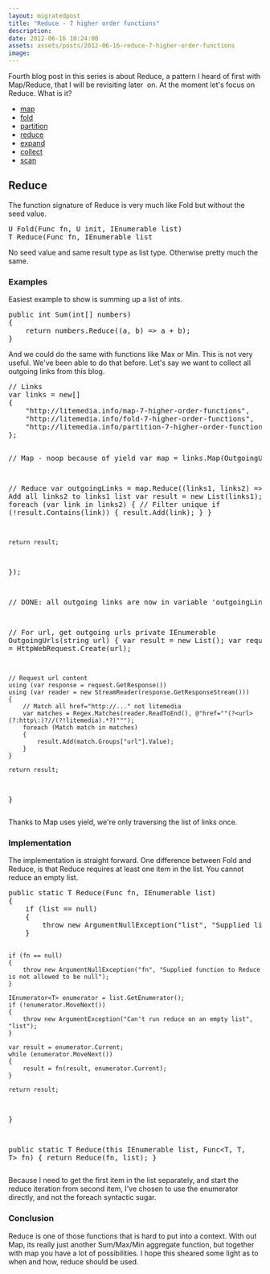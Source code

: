 ```yaml
---
layout: migratedpost
title: "Reduce - 7 higher order functions"
description:
date: 2012-06-16 10:24:00
assets: assets/posts/2012-06-16-reduce-7-higher-order-functions
image: 
---
```


<p>Fourth blog post in this series is about Reduce, a pattern I heard of first with Map/Reduce, that I will be revisiting later  on. At the moment let's focus on Reduce. What is it?</p>
<ul>
<li><a href="http://litemedia.info/map-7-higher-order-functions#map">map</a></li>
<li><a href="http://litemedia.info/fold-7-higher-order-functions#fold">fold</a></li>
<li><a href="http://litemedia.info/partition-7-higher-order-functions#partition">partition</a></li>
<li><a href="http://litemedia.info/reduce-7-higher-order-functions#reduce">reduce</a></li>
<li><a href="http://litemedia.info/expand-7-higher-order-functions#expand">expand</a></li>
<li><a href="http://litemedia.info/collect-7-higher-order-functions#collect">collect</a></li>
<li><a href="http://litemedia.info/scan-7-higher-order-functions#scan">scan</a></li>
</ul>
<h2 id="reduce">Reduce</h2>
<p>The function signature of Reduce is very much like Fold but without the seed value.</p>
<pre class="brush:plain;gutter:false">U Fold<T, U>(Func<U, T, U> fn, U init, IEnumerable<T> list)
T Reduce<T>(Func<T, T, T> fn, IEnumerable<T> list</pre>
<p>No seed value and same result type as list type. Otherwise pretty much the same.</p>
<h3>Examples</h3>
<p>Easiest example to show is summing up a list of ints.</p>
<pre class="brush:csharp">public int Sum(int[] numbers)
{
    return numbers.Reduce((a, b) => a + b);
}</pre>
<p>And we could do the same with functions like Max or Min. This is not very useful. We've been able to do that before. Let's say we want to collect all outgoing links from this blog.</p>
<pre class="brush:csharp">// Links
var links = new[]
{
	"http://litemedia.info/map-7-higher-order-functions",
	"http://litemedia.info/fold-7-higher-order-functions",
	"http://litemedia.info/partition-7-higher-order-functions",
};

// Map - noop because of yield
var map = links.Map(OutgoingUrls);

// Reduce
var outgoingLinks = map.Reduce((links1, links2) =>
{
	// Add all links2 to links1 list
	var result = new List<string>(links1);
	foreach (var link in links2)
	{
		// Filter unique
		if (!result.Contains(link))
		{
			result.Add(link);
		}
	}

	return result;
});

// DONE: all outgoing links are now in variable 'outgoingLinks'

// For url, get outgoing urls
private IEnumerable<string> OutgoingUrls(string url)
{
    var result = new List<string>();
    var request = HttpWebRequest.Create(url);

	// Request url content
    using (var response = request.GetResponse())
    using (var reader = new StreamReader(response.GetResponseStream()))
    {
		// Match all href="http://..." not litemedia
        var matches = Regex.Matches(reader.ReadToEnd(), @"href=""(?<url>(?:http\:)?//(?!litemedia).*?)""");
        foreach (Match match in matches)
        {
            result.Add(match.Groups["url"].Value);
        }
    }

    return result;
}</pre>
<p>Thanks to Map uses yield, we're only traversing the list of links once.</p>
<h3>Implementation</h3>
<p>The implementation is straight forward. One difference between Fold and Reduce, is that Reduce requires at least one item in the list. You cannot reduce an empty list.</p>
<pre class="brush:csharp">public static T Reduce<T>(Func<T, T, T> fn, IEnumerable<T> list)
{
    if (list == null)
    {
        throw new ArgumentNullException("list", "Supplied list to Reduce is not allowed to be null");
    }

    if (fn == null)
    {
        throw new ArgumentNullException("fn", "Supplied function to Reduce is not allowed to be null");
    }

    IEnumerator<T> enumerator = list.GetEnumerator();
    if (!enumerator.MoveNext())
    {
        throw new ArgumentException("Can't run reduce on an empty list", "list");
    }

    var result = enumerator.Current;
    while (enumerator.MoveNext())
    {
        result = fn(result, enumerator.Current);
    }

    return result;
}

public static T Reduce<T>(this IEnumerable<T> list, Func<T, T, T> fn)
{
    return Reduce(fn, list);
}</pre>
<p>Because I need to get the first item in the list separately, and start the reduce iteration from second item, I've chosen to use the enumerator directly, and not the foreach syntactic sugar.</p>
<h3>Conclusion</h3>
<p>Reduce is one of those functions that is hard to put into a context. With out Map, its really just another Sum/Max/Min aggregate function, but together with map you have a lot of possibilities. I hope this sheared some light as to when and how, reduce should be used.</p>
